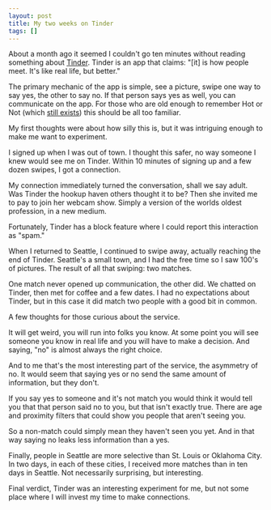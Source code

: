 ```yaml
---
layout: post
title: My two weeks on Tinder
tags: []
---
```


About a month ago it seemed I couldn't go ten minutes without reading something about [Tinder](http://www.gotinder.com/). Tinder is an app that claims: "\[it\] is how people meet. It's like real life, but better."

The primary mechanic of the app is simple, see a picture, swipe one way to say yes, the other to say no. If that person says yes as well, you can communicate on the app. For those who are old enough to remember Hot or Not (which [still exists](http://hotornot.com/)) this should be all too familiar.

My first thoughts were about how silly this is, but it was intriguing enough to make me want to experiment.

I signed up when I was out of town. I thought this safer, no way someone I knew would see me on Tinder. Within 10 minutes of signing up and a few dozen swipes, I got a connection.

My connection immediately turned the conversation, shall we say adult. Was Tinder the hookup haven others thought it to be? Then she invited me to pay to join her webcam show. Simply a version of the worlds oldest profession, in a new medium.

Fortunately, Tinder has a block feature where I could report this interaction as "spam."

When I returned to Seattle, I continued to swipe away, actually reaching the end of Tinder. Seattle's a small town, and I had the free time so I saw 100's of pictures. The result of all that swiping: two matches.

One match never opened up communication, the other did. We chatted on Tinder, then met for coffee and a few dates. I had no expectations about Tinder, but in this case it did match two people with a good bit in common.

A few thoughts for those curious about the service.

It will get weird, you will run into folks you know. At some point you will see someone you know in real life and you will have to make a decision. And saying, "no" is almost always the right choice.

And to me that's the most interesting part of the service, the asymmetry of no. It would seem that saying yes or no send the same amount of information, but they don't.

If you say yes to someone and it's not match you would think it would tell you that that person said no to you, but that isn't exactly true. There are age and proximity filters that could show you people that aren't seeing you.

So a non-match could simply mean they haven't seen you yet. And in that way saying no leaks less information than a yes.

Finally, people in Seattle are more selective than St. Louis or Oklahoma City. In two days, in each of these cities, I received more matches than in ten days in Seattle. Not necessarily surprising, but interesting.

Final verdict, Tinder was an interesting experiment for me, but not some place where I will invest my time to make connections.
